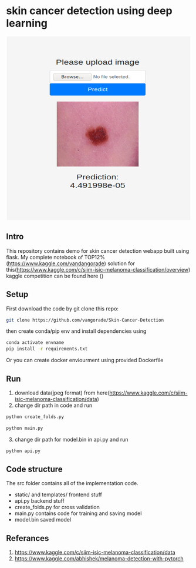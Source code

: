# skin cancer detection using deep learning
<p align="center">
  <img src="https://github.com/vangorade/Skin-Cancer-Detection/blob/master/static/preds.png" height="500" width="500"/>
</p>

## Intro
This repository contains demo for skin cancer detection webapp built using flask.
My complete notebook of TOP12%(https://www.kaggle.com/vandangorade) solution for this(https://www.kaggle.com/c/siim-isic-melanoma-classification/overview) kaggle competition can be found here ()

## Setup
First download the code by git clone this repo:
```bash
git clone https://github.com/vangorade/Skin-Cancer-Detection
```
then create conda/pip env and install dependencies using 
```bash
conda activate envname
pip install -r requirements.txt
```
Or you can create docker enviourment using provided Dockerfile 

## Run
1. download data(jpeg format) from here(https://www.kaggle.com/c/siim-isic-melanoma-classification/data) 
2. change dir path in code and run
```bash
python create_folds.py
```
```bash
python main.py 
```
3. change dir path for model.bin in api.py and run
```bash
python api.py 
```

## Code structure
The src folder contains all of the implementation code.
+ static/ and templates/ frontend stuff
+ api.py backend stuff
+ create_folds.py for cross validation
+ main.py contains code for training and saving model
+ model.bin saved model

## Referances
1. https://www.kaggle.com/c/siim-isic-melanoma-classification/data
2. https://www.kaggle.com/abhishek/melanoma-detection-with-pytorch
